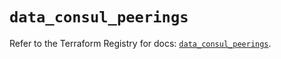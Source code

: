 # `data_consul_peerings`

Refer to the Terraform Registry for docs: [`data_consul_peerings`](https://registry.terraform.io/providers/hashicorp/consul/2.20.0/docs/data-sources/peerings).
